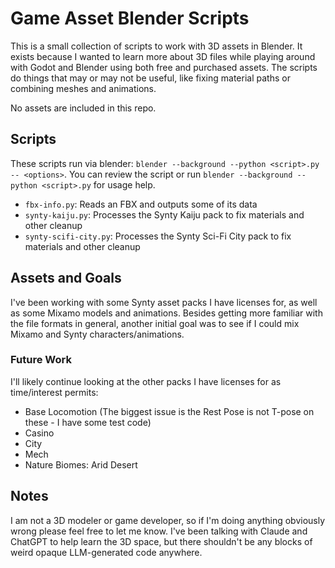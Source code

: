 # Game Asset Blender Scripts

This is a small collection of scripts to work with 3D assets in Blender. It exists because I wanted to learn more about
3D files while playing around with Godot and Blender using both free and purchased assets. The scripts do things that
may or may not be useful, like fixing material paths or combining meshes and animations.

No assets are included in this repo.

## Scripts

These scripts run via blender: `blender --background --python <script>.py -- <options>`. You can review the script or
run `blender --background --python <script>.py` for usage help.

- `fbx-info.py`: Reads an FBX and outputs some of its data
- `synty-kaiju.py`: Processes the Synty Kaiju pack to fix materials and other cleanup
- `synty-scifi-city.py`: Processes the Synty Sci-Fi City pack to fix materials and other cleanup

## Assets and Goals

I've been working with some Synty asset packs I have licenses for, as well as some Mixamo models and animations. Besides
getting more familiar with the file formats in general, another initial goal was to see if I could mix Mixamo and Synty
characters/animations.

### Future Work

I'll likely continue looking at the other packs I have licenses for as time/interest permits:

- Base Locomotion (The biggest issue is the Rest Pose is not T-pose on these - I have some test code)
- Casino
- City
- Mech
- Nature Biomes: Arid Desert

## Notes

I am not a 3D modeler or game developer, so if I'm doing anything obviously wrong please feel free to let me know. I've
been talking with Claude and ChatGPT to help learn the 3D space, but there shouldn't be any blocks of weird opaque
LLM-generated code anywhere.
